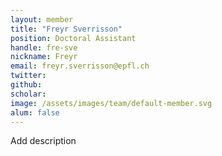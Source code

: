 ```yaml
---
layout: member
title: "Freyr Sverrisson"
position: Doctoral Assistant
handle: fre-sve
nickname: Freyr
email: freyr.sverrisson@epfl.ch
twitter: 
github: 
scholar: 
image: /assets/images/team/default-member.svg
alum: false
---
```

Add description
